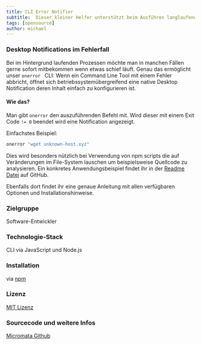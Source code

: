 ```yaml
---
title: CLI Error Notifier
subtitle:  Dieser kleiner Helfer unterstützt beim Ausführen langlaufender Hintergrundprozesse im Terminal.
tags: [opensource]
author: michael
---
```


### Desktop Notifications im Fehlerfall

Bei im Hintergrund laufenden Prozessen möchte man in manchen Fällen  gerne sofort mitbekommen wenn etwas schief läuft. Genau das ermöglicht  unser `onerror ` CLI: Wenn ein Command Line Tool mit einem  Fehler abbricht, öffnet sich betriebssystemübergreifend eine native  Desktop Notification deren Inhalt einfach zu konfigurieren ist.

#### Wie das?

Man gibt `onerror` den auszuführenden Befehl mit. Wird dieser mit einem Exit Code `!= 0` beendet wird eine Notification angezeigt.

Einfachstes Beispiel:

```bash
onerror "wget unknown-host.xyz"
```

Dies wird besonders nützlich bei Verwendung von npm scripts die auf  Veränderungen im File-System lauschen um beispielsweise Quellcode zu  analysieren. Ein konkretes Anwendungsbeispiel findet ihr in der [Readme Datei](https://github.com/micromata/cli-error-notifier#usage-with-npm-scripts) auf GitHub.

Ebenfalls dort findet ihr eine genaue Anleitung mit allen verfügbaren Optionen und Installationshinweise.

### Zielgruppe

Software-Entwickler

### Technologie-Stack

CLI via JavaScript und Node.js

### Installation

via [npm](https://www.npmjs.com/package/check-packages#install)

### Lizenz

[MIT Lizenz](https://github.com/micromata/cli-error-notifier/blob/master/license)

### Sourcecode und weitere Infos

[Micromata Github](https://github.com/micromata/cli-error-notifier)
